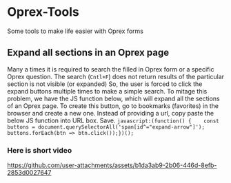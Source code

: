 # Oprex-Tools
Some tools to make life easier with Oprex forms

## Expand all sections in an Oprex page
Many a times it is required to search the filled in Oprex form or a specific Oprex question.
The search (`Cntl+F`) does not return results of the particular section is not visible (or expanded)
So, the user is forced to click the expand buttons multiple times to make a simple search.
To mitage this problem, we have the JS function below, which will expand all the sections of an Oprex page.
To create this button, go to bookmarks (favorites) in the browser and create a new one.
Instead of providing a url, copy paste the below JS function into URL box. Save.
`javascript:(function() {    const buttons = document.querySelectorAll('span[id^="expand-arrow"]');    buttons.forEach(btn => btn.click());})();`

### Here is short video
https://github.com/user-attachments/assets/b1da3ab9-2b06-446d-8efb-2853d0027647
